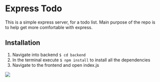 # Express Todo 
This is a simple express server, for a todo list. Main purpose of the repo is to help get more comfortable with express.

## Installation
1) Navigate into backend `$ cd backend`
2) In the terminal execute `$ npm install` to install all the dependencies
3) Navigate to the frontend and open index.js  

<img src="https://media.giphy.com/media/tTAn68i7jzx7hHoL7B/giphy.gif" />
